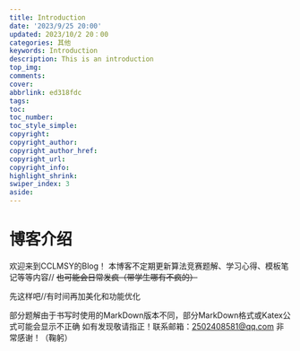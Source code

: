 ```yaml
---
title: Introduction
date: '2023/9/25 20:00'
updated: 2023/10/2 20：00
categories: 其他
keywords: Introduction
description: This is an introduction
top_img: 
comments: 
cover: 
abbrlink: ed318fdc
tags:
toc:
toc_number:
toc_style_simple:
copyright:
copyright_author:
copyright_author_href:
copyright_url:
copyright_info:
highlight_shrink:
swiper_index: 3
aside:
---
```


# 博客介绍
欢迎来到CCLMSY的Blog！
本博客不定期更新算法竞赛题解、学习心得、模板笔记等等内容//
~~也可能会日常发疯（带学生哪有不疯的）~~

先这样吧//有时间再加美化和功能优化

部分题解由于书写时使用的MarkDown版本不同，部分MarkDown格式或Katex公式可能会显示不正确
如有发现敬请指正！联系邮箱：2502408581@qq.com
非常感谢！（鞠躬）
